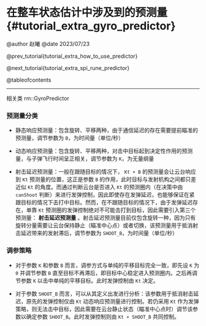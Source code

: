 在整车状态估计中涉及到的预测量 {#tutorial_extra_gyro_predictor}
============

@author 赵曦
@date 2023/07/23

@prev_tutorial{tutorial_extra_how_to_use_predictor}

@next_tutorial{tutorial_extra_spi_rune_predictor}

@tableofcontents

------

相关类 rm::GyroPredictor

### 预测量分类

- 静态响应预测量：包含旋转、平移两种，由于通信延迟的存在需要提前瞄准的预测量，调节参数为 `B`，为时间量（单位/秒）

- 动态响应预测量：包含旋转、平移两种，对击中目标起到决定性作用的预测量，与子弹飞行时间呈正相关，调节参数为 `K`，为无量纲量

- 射击延迟预测量：一般在跟随目标的情况下， `Kt + B` 的预测量会让云台响应到 `Kt` 预测量的位置，这正是参数 `B` 的作用，此时目标与发射机构之间都只差近似 `Kt` 的角度。而通过判断云台是否进入 `Kt` 的预测圈内（在决策中由 `canShoot` 判断）来进行发弹控制，因此即使存在发弹延迟，也能够保证在紧跟目标的情况下击打中目标。然而，在不跟随目标的情况下，由于发弹延迟存在，单靠 `Kt` 预测圈的发弹控制绝对不可能击打到目标，因此需要引入第三个预测量： **射击延迟预测量** 。射击延迟预测量目前仅包含旋转一种，因为只有旋转分量需要让云台保持静止（瞄准中心点）或者切换，该预测量用于抵消射击延迟带来的发射滞后，调节参数为 `SHOOT_B`，为时间量（单位/秒）

### 调参策略

- 对于参数 `K` 和参数 `B` 而言，调参方式与单纯的平移目标完全一致，即先设 `K` 为 `0` 并调节参数 `B` 直至目标不再滞后，即目标中心稳定进入预测圈内。之后再调节参数 `K` 以击中单纯的平移目标。此时发弹控制由 `Kt` 决定。

- 对于参数 `SHOOT_B` 而言，可以从其定义出发进行分析：该参数用于抵消射击延迟，原先的发弹控制仅由 `Kt` 动态响应预测量进行控制。若仍采用 `Kt` 作为发弹策略，则无法击中目标，因此需要在云台静止状态（瞄准中心点时）调节该参数以确定参数 `SHOOT_B`。此时发弹控制则由 `Kt + SHOOT_B` 共同控制。
